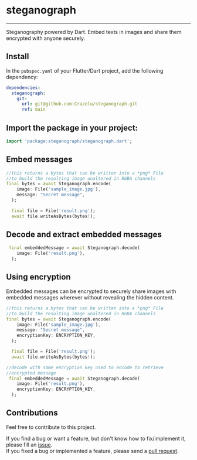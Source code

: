 # steganograph

***
Steganography powered by Dart. Embed texts in images and share them encrypted with anyone securely.

## Install

In the `pubspec.yaml` of your Flutter/Dart project, add the following dependency:

```yaml 
dependencies:
  steganograph:
    git:
      url: git@github.com:Crazelu/steganograph.git
      ref: main
```

## Import the package in your project:

```dart
import 'package:steganograph/steganograph.dart';
```

## Embed messages

```dart
//this returns a bytes that can be written into a *png* File
//to build the resulting image unaltered in RGBA channels
final bytes = await Steganograph.encode(
    image: File('sample_image.jpg'),
    message: "Secret message",
  );

  final file = File('result.png');
  await file.writeAsBytes(bytes!);
```

## Decode and extract embedded messages

```dart
 final embeddedMessage = await Steganograph.decode(
    image: File('result.png'),
  );
```

## Using encryption

Embedded messages can be encrypted to securely share images with embedded messages wherever without revealing the hidden content.

```dart
//this returns a bytes that can be written into a *png* File
//to build the resulting image unaltered in RGBA channels
final bytes = await Steganograph.encode(
    image: File('sample_image.jpg'),
    message: "Secret message",
    encryptionKey: ENCRYPTION_KEY,
  );

  final file = File('result.png');
  await file.writeAsBytes(bytes!);
```

```dart
//decode with same encryption key used to encode to retrieve
//encrypted message
 final embeddedMessage = await Steganograph.decode(
    image: File('result.png'),
    encryptionKey: ENCRYPTION_KEY,
  );
```

## Contributions

Feel free to contribute to this project.

If you find a bug or want a feature, but don't know how to fix/implement it, please fill an [issue](https://github.com/Crazelu/steganograph/issues).  
If you fixed a bug or implemented a feature, please send a [pull request](https://github.com/Crazelu/steganograph/pulls).